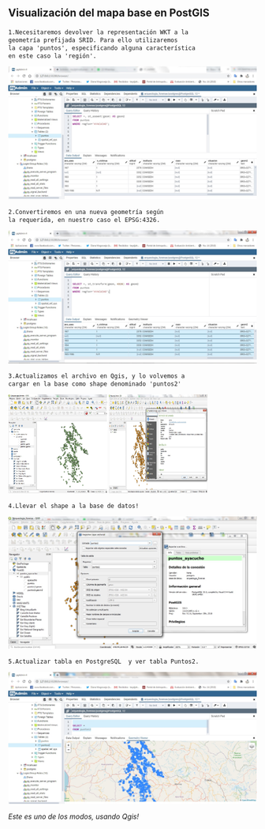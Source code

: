 ## Visualización del mapa base en PostGIS

    1.Necesitaremos devolver la representación WKT a la
    geometría prefijada SRID. Para ello utilizaremos
    la capa 'puntos', especificando alguna característica
    en este caso la 'región'.

<img alt="03BasemapPostGis-12_st_asewkt_SRID.jpg" src="assets/03BasemapPostGis-12_st_asewkt_SRID.jpg" width="" height="" >


    2.Convertiremos en una nueva geometría según
    la requerida, en nuestro caso el EPSG:4326.
<img alt="03BasemapPostGis-13_st_transform_4326.jpg" src="assets/03BasemapPostGis-13_st_transform_4326.jpg" width="" height="" >       

    3.Actualizamos el archivo en Qgis, y lo volvemos a
    cargar en la base como shape denominado 'puntos2'

<img alt="03BasemapPostGis-14_actualiar_base.jpg" src="assets/03BasemapPostGis-14_actualiar_base.jpg" width="200" height="200" >

<img alt="03BasemapPostGis-15_cargar_shape.jpg" src="assets/03BasemapPostGis-15_cargar_shape.jpg" width="200" height="200" >

    4.Llevar el shape a la base de datos!

   <img alt="03BasemapPostGis-16_puntos2_base.jpg" src="assets/03BasemapPostGis-16_puntos2_base.jpg" width="" height="" >


    5.Actualizar tabla en PostgreSQL  y ver tabla Puntos2.
<img alt="03BasemapPostGis-17_basemap_yuhu.jpg" src="assets/03BasemapPostGis-17_basemap_yuhu.jpg" width="" height="" >


*Este es uno de los modos, usando Qgis!*
